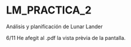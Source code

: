 # LM_PRACTICA_2
Análisis y planificación de Lunar Lander

6/11 He afegit al .pdf la vista prèvia de la pantalla.
